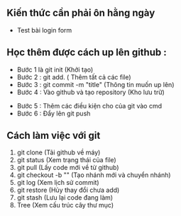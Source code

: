 ## Kiến thức cần phải ôn hằng ngày

- Test bài login form

## Học thêm được cách up lên github :

- Bước 1 là git init (Khởi tạo)
- Bước 2 : git add. ( Thêm tất cả các file)
- Bước 3 : git commit -m "title" (Thông tin muốn up lên)
- Bước 4 : Vào github và tạo repository (Kho lưu trữ)

* Bước 5 : Thêm các điều kiện cho của git vào cmd
* Bước 6 : Đẩy lên git push

## Cách làm việc với git

1. git clone (Tải github về máy)
2. git status (Xem trạng thái của file)
3. git pull (Lấy code mới về từ github)
4. git checkout -b "" (Tạo nhánh mới và chuyển nhánh)
5. git log (Xem lịch sử commit)
6. git restore (Hủy thay đổi chưa add)
7. git stash (Lưu lại code đang làm)
8. Tree (Xem cấu trúc cây thư mục)
